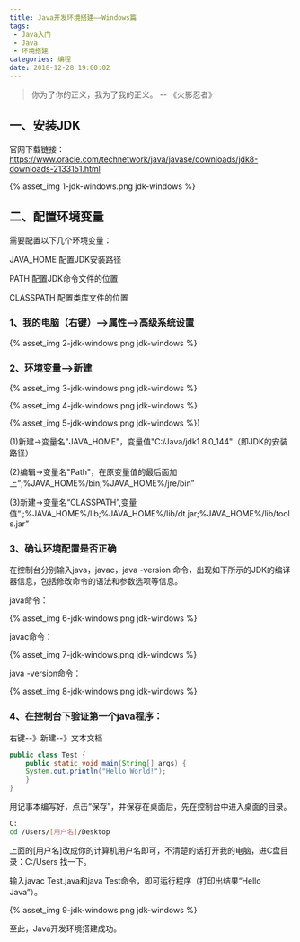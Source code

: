 ```yaml
---
title: Java开发环境搭建——Windows篇
tags: 
 - Java入门
 - Java
 - 环境搭建
categories: 编程
date: 2018-12-28 19:00:02
---
```


> 你为了你的正义，我为了我的正义。 -- 《火影忍者》

## 一、安装JDK

官网下载链接：https://www.oracle.com/technetwork/java/javase/downloads/jdk8-downloads-2133151.html

{% asset_img 1-jdk-windows.png jdk-windows %}

## 二、配置环境变量

需要配置以下几个环境变量：

JAVA_HOME     配置JDK安装路径

PATH                  配置JDK命令文件的位置

CLASSPATH      配置类库文件的位置

### 1、我的电脑（右键）-->属性-->高级系统设置

{% asset_img 2-jdk-windows.png jdk-windows %}

### 2、环境变量-->新建

{% asset_img 3-jdk-windows.png jdk-windows %}

{% asset_img 4-jdk-windows.png jdk-windows %}

{% asset_img 5-jdk-windows.png jdk-windows %})

(1)新建->变量名"JAVA_HOME"，变量值"C:/Java/jdk1.8.0_144"（即JDK的安装路径） 

(2)编辑->变量名"Path"，在原变量值的最后面加上“;%JAVA_HOME%/bin;%JAVA_HOME%/jre/bin” 

(3)新建->变量名“CLASSPATH”,变量值“.;%JAVA_HOME%/lib;%JAVA_HOME%/lib/dt.jar;%JAVA_HOME%/lib/tools.jar”

### 3、确认环境配置是否正确

在控制台分别输入java，javac，java -version 命令，出现如下所示的JDK的编译器信息，包括修改命令的语法和参数选项等信息。

java命令：

{% asset_img 6-jdk-windows.png jdk-windows %}

javac命令：

{% asset_img 7-jdk-windows.png jdk-windows %}

java -version命令：

{% asset_img 8-jdk-windows.png jdk-windows %}

### 4、在控制台下验证第一个java程序：

右键--》新建--》文本文档

```java
public class Test {
    public static void main(String[] args) {
    System.out.println("Hello World!");
    }
}
```

用记事本编写好，点击“保存”，并保存在桌面后，先在控制台中进入桌面的目录。

```bash
C:
cd /Users/[用户名]/Desktop
```

上面的[用户名]改成你的计算机用户名即可，不清楚的话打开我的电脑，进C盘目录：C:/Users 找一下。

输入javac Test.java和java Test命令，即可运行程序（打印出结果“Hello Java”）。

{% asset_img 9-jdk-windows.png jdk-windows %}

至此，Java开发环境搭建成功。
